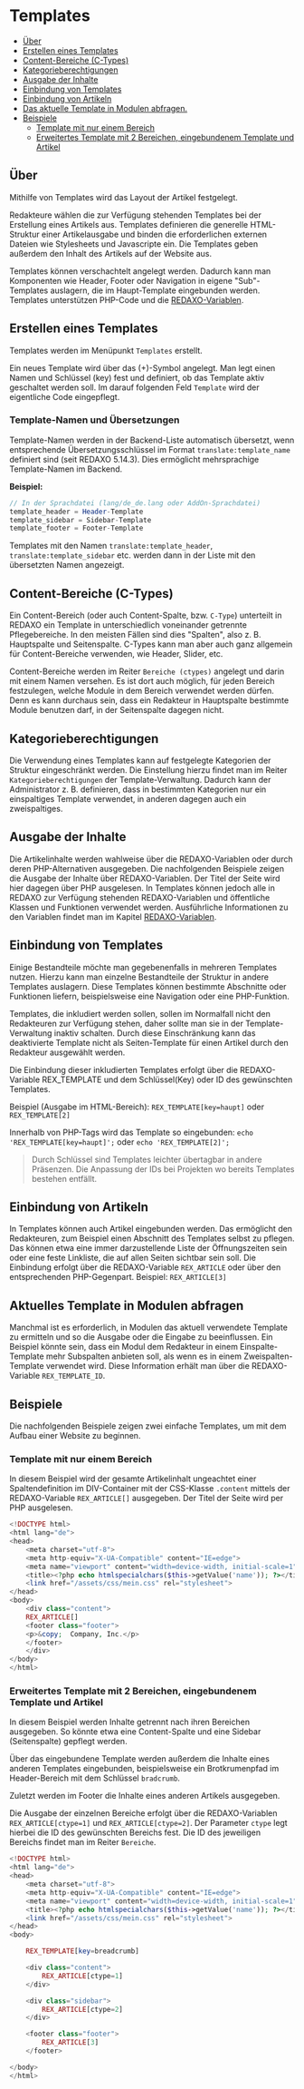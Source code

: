 # Templates

* [Über](#ueber)
* [Erstellen eines Templates](#erstellen)
* [Content-Bereiche (C-Types)](#ctype)
* [Kategorieberechtigungen](#catrights)
* [Ausgabe der Inhalte](#ausgabe)
* [Einbindung von Templates](#einbindung)
* [Einbindung von Artikeln](#artikeleinbindung)
* [Das aktuelle Template in Modulen abfragen.](#aktuelles-template)
* [Beispiele](#beispiele)
  + [Template mit nur einem Bereich](#1bereich)
  + [Erweitertes Template mit 2 Bereichen, eingebundenem Template und Artikel](#2bereiche)

 
<a name="ueber"></a>

## Über

Mithilfe von Templates wird das Layout der Artikel festgelegt.

Redakteure wählen die zur Verfügung stehenden Templates bei der Erstellung eines Artikels aus. Templates definieren die generelle HTML-Struktur einer Artikelausgabe und binden die erforderlichen externen Dateien wie Stylesheets und Javascripte ein. Die Templates geben außerdem den Inhalt des Artikels auf der Website aus.

Templates können verschachtelt angelegt werden. Dadurch kann man Komponenten wie Header, Footer oder Navigation in eigene "Sub"-Templates auslagern, die im Haupt-Template eingebunden werden. Templates unterstützen PHP-Code und die [REDAXO-Variablen](/{{path}}/{{version}}/redaxo-variablen).

<a name="erstellen"></a>

## Erstellen eines Templates

Templates werden im Menüpunkt `Templates` erstellt.

Ein neues Template wird über das (+)-Symbol angelegt. Man legt einen Namen und Schlüssel (key) fest und definiert, ob das Template aktiv geschaltet werden soll. Im darauf folgenden Feld `Template` wird der eigentliche Code eingepflegt.

### Template-Namen und Übersetzungen

Template-Namen werden in der Backend-Liste automatisch übersetzt, wenn entsprechende Übersetzungsschlüssel im Format `translate:template_name` definiert sind (seit REDAXO 5.14.3). Dies ermöglicht mehrsprachige Template-Namen im Backend.

**Beispiel:**
```php
// In der Sprachdatei (lang/de_de.lang oder AddOn-Sprachdatei)
template_header = Header-Template
template_sidebar = Sidebar-Template
template_footer = Footer-Template
```

Templates mit den Namen `translate:template_header`, `translate:template_sidebar` etc. werden dann in der Liste mit den übersetzten Namen angezeigt.

<a name="ctype"></a>

## Content-Bereiche  (C-Types)

Ein Content-Bereich (oder auch Content-Spalte, bzw. `C-Type`) unterteilt in REDAXO ein Template in unterschiedlich voneinander getrennte Pflegebereiche. In den meisten Fällen sind dies "Spalten", also z. B. Hauptspalte und Seitenspalte. C-Types kann man aber auch ganz allgemein für Content-Bereiche verwenden, wie Header, Slider, etc.

Content-Bereiche werden im Reiter `Bereiche (ctypes)` angelegt und darin mit einem Namen versehen. Es ist dort auch möglich, für jeden Bereich festzulegen, welche Module in dem Bereich verwendet werden dürfen. Denn es kann durchaus sein, dass ein Redakteur in Hauptspalte bestimmte Module benutzen darf, in der Seitenspalte dagegen nicht.

<a name="catrights"></a>

## Kategorieberechtigungen

Die Verwendung eines Templates kann auf festgelegte Kategorien der Struktur eingeschränkt werden. Die Einstellung hierzu findet man im Reiter `Kategorieberechtigungen` der Template-Verwaltung. Dadurch kann der Administrator z. B. definieren, dass in bestimmten Kategorien nur ein einspaltiges Template verwendet, in anderen dagegen auch ein zweispaltiges.

<a name="ausgabe"></a>

## Ausgabe der Inhalte

Die Artikelinhalte werden wahlweise über die REDAXO-Variablen oder durch deren PHP-Alternativen ausgegeben. Die nachfolgenden Beispiele zeigen die Ausgabe der Inhalte über REDAXO-Variablen. Der Titel der Seite wird hier dagegen über PHP ausgelesen. In Templates können jedoch alle in REDAXO zur Verfügung stehenden REDAXO-Variablen und öffentliche Klassen und Funktionen verwendet werden. Ausführliche Informationen zu den Variablen findet man  im Kapitel [REDAXO-Variablen](/{{path}}/{{version}}/redaxo-variablen).

<a name="einbindung"></a>

## Einbindung von Templates

Einige Bestandteile möchte man gegebenenfalls in mehreren Templates nutzen. Hierzu kann man einzelne Bestandteile der Struktur in andere Templates auslagern. Diese Templates können bestimmte Abschnitte oder Funktionen liefern, beispielsweise eine Navigation oder eine PHP-Funktion.

Templates, die inkludiert werden sollen, sollen im Normalfall nicht den Redakteuren zur Verfügung stehen, daher sollte man sie in der Template-Verwaltung inaktiv schalten. Durch diese Einschränkung kann das deaktivierte Template nicht als Seiten-Template für einen Artikel durch den Redakteur ausgewählt werden.

Die Einbindung dieser inkludierten Templates erfolgt über die REDAXO-Variable REX_TEMPLATE und dem Schlüssel(Key) oder ID des gewünschten Templates.

Beispiel (Ausgabe im HTML-Bereich): `REX_TEMPLATE[key=haupt]` oder `REX_TEMPLATE[2]` 

Innerhalb von PHP-Tags wird das Template so eingebunden: `echo 'REX_TEMPLATE[key=haupt]';` oder `echo 'REX_TEMPLATE[2]';` 

> Durch Schlüssel sind Templates leichter übertagbar in andere Präsenzen. Die Anpassung der IDs bei Projekten wo bereits Templates bestehen entfällt.

<a name="artikeleinbindung"></a>

## Einbindung von Artikeln

In Templates können auch Artikel eingebunden werden. Das ermöglicht den Redakteuren, zum Beispiel einen Abschnitt des Templates selbst zu pflegen. Das können etwa eine immer darzustellende Liste der Öffnungszeiten sein oder eine feste Linkliste, die auf allen Seiten sichtbar sein soll. Die Einbindung erfolgt über die REDAXO-Variable `REX_ARTICLE` oder über den entsprechenden PHP-Gegenpart.
Beispiel: `REX_ARTICLE[3]` 

<a name="aktuelles-template"></a>

## Aktuelles Template in Modulen abfragen

Manchmal ist es erforderlich, in Modulen das aktuell verwendete Template zu ermitteln und so die Ausgabe oder die Eingabe zu beeinflussen. Ein Beispiel könnte sein, dass ein Modul dem Redakteur in einem Einspalte-Template mehr Subspalten anbieten soll, als wenn es in einem Zweispalten-Template verwendet wird. Diese Information erhält man über die REDAXO-Variable `REX_TEMPLATE_ID`.

<a name="beispiele"></a>

## Beispiele

Die nachfolgenden Beispiele zeigen zwei einfache Templates, um mit dem Aufbau einer Website zu beginnen.

<a name="1bereich"></a>

### Template mit nur einem Bereich

In diesem Beispiel wird der gesamte Artikelinhalt ungeachtet einer Spaltendefinition im DIV-Container mit der CSS-Klasse `.content` mittels der REDAXO-Variable `REX_ARTICLE[]` ausgegeben. Der Titel der Seite wird per PHP ausgelesen.

``` PHP
<!DOCTYPE html>
<html lang="de">
<head>
    <meta charset="utf-8">
    <meta http-equiv="X-UA-Compatible" content="IE=edge">
    <meta name="viewport" content="width=device-width, initial-scale=1">
    <title><?php echo htmlspecialchars($this->getValue('name')); ?></title>
    <link href="/assets/css/mein.css" rel="stylesheet">
</head>
<body>
    <div class="content">
    REX_ARTICLE[]
    <footer class="footer">
    <p>&copy;  Company, Inc.</p>
    </footer>
    </div>
</body>
</html>
```

<a name="2bereiche"></a>

### Erweitertes Template mit 2 Bereichen, eingebundenem Template und Artikel

In diesem Beispiel werden Inhalte getrennt nach ihren Bereichen ausgegeben. So könnte etwa eine Content-Spalte und eine Sidebar (Seitenspalte) gepflegt werden.

Über das eingebundene Template werden außerdem die Inhalte eines anderen Templates eingebunden, beispielsweise ein Brotkrumenpfad im Header-Bereich mit dem Schlüssel `bradcrumb`.

Zuletzt werden im Footer die Inhalte eines anderen Artikels ausgegeben.

Die Ausgabe der einzelnen Bereiche erfolgt über die REDAXO-Variablen `REX_ARTICLE[ctype=1]` und `REX_ARTICLE[ctype=2]`.  Der Parameter `ctype` legt hierbei die ID des gewünschten Bereichs fest.
Die ID des jeweiligen Bereichs findet man im Reiter `Bereiche`.

``` php
<!DOCTYPE html>
<html lang="de">
<head>
    <meta charset="utf-8">
    <meta http-equiv="X-UA-Compatible" content="IE=edge">
    <meta name="viewport" content="width=device-width, initial-scale=1">
    <title><?php echo htmlspecialchars($this->getValue('name')); ?></title>
    <link href="/assets/css/mein.css" rel="stylesheet">
</head>
<body>

    REX_TEMPLATE[key=breadcrumb]

    <div class="content">
        REX_ARTICLE[ctype=1]
    </div>  

    <div class="sidebar">
        REX_ARTICLE[ctype=2]
    </div>

    <footer class="footer">
        REX_ARTICLE[3]
    </footer>

</body>
</html>
```
